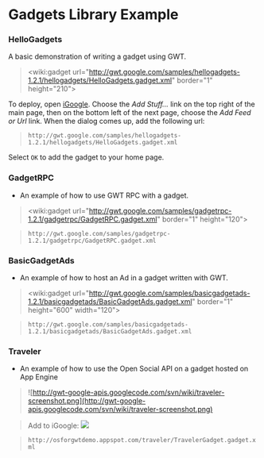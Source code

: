 # Gadgets Library Example #

### HelloGadgets ###

A basic demonstration of writing a gadget using GWT.

> &lt;wiki:gadget url="http://gwt.google.com/samples/hellogadgets-1.2.1/hellogadgets/HelloGadgets.gadget.xml" border="1" height="210"&gt;

To deploy, open [iGoogle](http://www.igoogle.com).  Choose the _Add Stuff..._ link on the top right of the main page, then on the bottom left of the next page, choose the _Add Feed or Url_ link.  When the dialog comes up,  add the following url:

> `http://gwt.google.com/samples/hellogadgets-1.2.1/hellogadgets/HelloGadgets.gadget.xml`

Select `OK` to add the gadget to your home page.


### GadgetRPC ###

  * An example of how to use GWT RPC with a gadget.

> &lt;wiki:gadget url="http://gwt.google.com/samples/gadgetrpc-1.2.1/gadgetrpc/GadgetRPC.gadget.xml" border="1" height="120"&gt;

> `http://gwt.google.com/samples/gadgetrpc-1.2.1/gadgetrpc/GadgetRPC.gadget.xml`

### BasicGadgetAds ###

  * An example of how to host an Ad in a gadget written with GWT.

> &lt;wiki:gadget url="http://gwt.google.com/samples/basicgadgetads-1.2.1/basicgadgetads/BasicGadgetAds.gadget.xml" border="1" height="600" width="120"&gt;

> `http://gwt.google.com/samples/basicgadgetads-1.2.1/basicgadgetads/BasicGadgetAds.gadget.xml`

### Traveler ###

  * An example of how to use the Open Social API on a gadget hosted on App Engine

> ![http://gwt-google-apis.googlecode.com/svn/wiki/traveler-screenshot.png](http://gwt-google-apis.googlecode.com/svn/wiki/traveler-screenshot.png)

> Add to iGoogle: [![](http://buttons.googlesyndication.com/fusion/add.gif)](http://fusion.google.com/add?source=atgs&moduleurl=http%3A//osforgwtdemo.appspot.com/traveler/TravelerGadget.gadget.xml)

> `http://osforgwtdemo.appspot.com/traveler/TravelerGadget.gadget.xml`